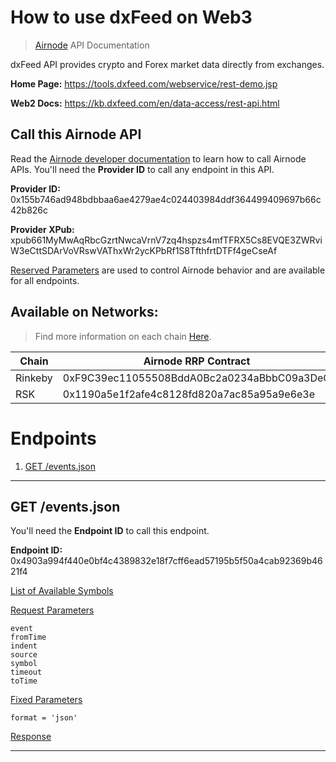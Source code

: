 # How to use dxFeed on Web3

> [Airnode](https://api3.org/airnode) API Documentation

dxFeed API provides crypto and Forex market data directly from exchanges.

**Home Page:** https://tools.dxfeed.com/webservice/rest-demo.jsp 

**Web2 Docs:** https://kb.dxfeed.com/en/data-access/rest-api.html


## Call this Airnode API

Read the [Airnode developer documentation](https://docs.api3.org/d/call-an-airnode) to learn how to call Airnode APIs. You'll need the **Provider ID** to call any endpoint in this API.

**Provider ID:** 0x155b746ad948bdbbaa6ae4279ae4c024403984ddf364499409697b66c42b826c

**Provider XPub:** xpub661MyMwAqRbcGzrtNwcaVrnV7zq4hspzs4mfTFRX5Cs8EVQE3ZWRviW3eCttSDArVoVRswVAThxWr2ycKPbRf1S8TfthfrtDTFf4geCseAf

[Reserved Parameters](https://docs.api3.org/r/reserved-parameters) are used to control Airnode behavior and are available for all endpoints.

## Available on Networks:

> Find more information on each chain [Here](https://ethereum.org/en/developers/docs/networks/).

| Chain   | Airnode RRP Contract                       |
| ------- | ------------------------------------------ |
| Rinkeby | 0xF9C39ec11055508BddA0Bc2a0234aBbbC09a3DeC |
| RSK     | 0x1190a5e1f2afe4c8128fd820a7ac85a95a9e6e3e |

# Endpoints

1. [GET /events.json](#0x4903a994f440e0bf4c4389832e18f7cff6ead57195b5f50a4cab92369b4621f4)

---

## GET /events.json <a name="0x4903a994f440e0bf4c4389832e18f7cff6ead57195b5f50a4cab92369b4621f4"></a>

You'll need the **Endpoint ID** to call this endpoint.

**Endpoint ID:** 0x4903a994f440e0bf4c4389832e18f7cff6ead57195b5f50a4cab92369b4621f4


[List of Available Symbols](https://downloads.dxfeed.com/specifications/symbols.txt)

[Request Parameters](https://docs.api3.org/airnode/pre-alpha/protocols/request-response/request.html#request-parameters)

````solidity
event		
fromTime		
indent		
source		
symbol		
timeout		
toTime		
````

[Fixed Parameters](https://docs.api3.org/pre-alpha/airnode/specifications/ois.html#_5-3-fixedoperationparameters)


````solidity
format = 'json'
````

[Response](https://docs.api3.org/pre-alpha/airnode/specifications/reserved-parameters.html#path)

---
